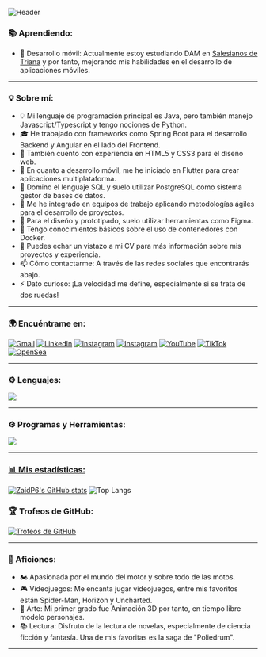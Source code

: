 ![Header](https://github.com/user-attachments/assets/e1a2d690-a66d-4ee5-bc2b-a8fdb8ee2fee)

### 📚 Aprendiendo:
- 📱 Desarrollo móvil: Actualmente estoy estudiando DAM  en [Salesianos de Triana](https://www.salesianos-triana.com/) y por tanto, mejorando mis habilidades en el desarrollo de aplicaciones móviles.


---

### 💡 Sobre mí:
- 💡 Mi lenguaje de programación principal es Java, pero también manejo Javascript/Typescript y tengo nociones de Python.
- 🎓 He trabajado con frameworks como Spring Boot para el desarrollo Backend y Angular en el lado del Frontend.
- 🌱 También cuento con experiencia en HTML5 y CSS3 para el diseño web.
- 📱 En cuanto a desarrollo móvil, me he iniciado en Flutter para crear aplicaciones multiplataforma.
- 💬 Domino el lenguaje SQL y suelo utilizar PostgreSQL como sistema gestor de bases de datos.
- 📑 Me he integrado en equipos de trabajo aplicando metodologías ágiles para el desarrollo de proyectos.
- 🎨 Para el diseño y prototipado, suelo utilizar herramientas como Figma.
- 🚢 Tengo conocimientos básicos sobre el uso de contenedores con Docker.
- 📄 Puedes echar un vistazo a mi CV para más información sobre mis proyectos y experiencia.
- 📫 Cómo contactarme: A través de las redes sociales que encontrarás abajo.
- ⚡ Dato curioso: ¡La velocidad me define, especialmente si se trata de dos ruedas!

---

### 🌍 Encuéntrame en:
  
[![Gmail](https://img.shields.io/badge/Gmail-D14836?style=for-the-badge&logo=gmail&logoColor=white)](mailto:pilarads06@gmail.com) [![LinkedIn](https://img.shields.io/badge/LinkedIn-0A66C2?style=for-the-badge&logo=linkedin&logoColor=white)](https://www.linkedin.com/in/pilar-aguilar-diaz/) [![Instagram](https://img.shields.io/badge/Instagram-00a82d?style=for-the-badge&logo=instagram&logoColor=white&labelColor=00a82d)](https://www.instagram.com/Zaid3d.art/) [![Instagram](https://img.shields.io/badge/Instagram-E4405F?style=for-the-badge&logo=instagram&logoColor=white)](https://www.instagram.com/Zaiduck22/)  [![YouTube](https://img.shields.io/badge/YouTube-FF0000?style=for-the-badge&logo=youtube&logoColor=white)](https://www.youtube.com/channel/@Zaiduck) [![TikTok](https://img.shields.io/badge/TikTok-000000?style=for-the-badge&logo=tiktok&logoColor=white)](https://www.tiktok.com/@Zaiduck22) [![OpenSea](https://img.shields.io/badge/OpenSea-2081E2?style=for-the-badge&logo=opensea&logoColor=white)](https://opensea.io/Zaid3dart)
 
---

### ⚙️ Lenguajes:
<p align="left">
  <a href="https://skillicons.dev">
    <img src="https://skillicons.dev/icons?i=java,css,html,js,ts,py,bootstrap,git,spring,jquery,postgres" />
  </a>
</p>

---

### ⚙️ Programas y Herramientas:
<p align="left">
  <a href="https://skillicons.dev">
    <img src="https://skillicons.dev/icons?i=vscode,idea,pycharm,github,figma,eclipse,angular,nodejs,powershell,npm,postman,blender " />
</p>

---

### 📊 Mis estadísticas:
[![ZaidP6's GitHub stats](https://github-readme-stats.vercel.app/api?username=ZaidP6)](https://github.com/ZaidP6/github-readme-stats) 
![Top Langs](https://github-readme-stats.vercel.app/api/top-langs/?username=ZaidP6&layout=compact)


### 🏆 Trofeos de GitHub:
[![Trofeos de GitHub](https://github-profile-trophy.vercel.app/?username=ZaidP6&theme=radical&column=9&margin-w=10&margin-h=10)](https://github.com/ryo-ma/github-profile-trophy)


---

### 🎨 Aficiones:
- 🏍️ Apasionada por el mundo del motor y sobre todo de las motos. 
- 🎮 Videojuegos: Me encanta jugar videojuegos, entre mis favoritos están Spider-Man, Horizon y Uncharted.
- 🎨 Arte: Mi primer grado fue Animación 3D por tanto, en tiempo libre modelo personajes.
- 📚 Lectura: Disfruto de la lectura de novelas, especialmente de ciencia ficción y fantasía. Una de mis favoritas es la saga de "Poliedrum".

---


<!--
- 👯 Buscando colaborar en proyectos de código abierto o con otros desarrolladores.

<p align="center">
  <img src="https://github.com/user-attachments/assets/fc2f1340-8bc1-4084-8612-dcc69c91ea7e" alt="Logo_final2" width="250"/>
</p>

🌱 **Estudiante de Desarrollo de Aplicaciones Multiplataforma** en [Salesianos de Triana](https://www.salesianos-triana.com/). Apasionada por la tecnología y siempre buscando aprender algo nuevo.

 ## Hey! 👋 Soy **Zaid**  
-->

